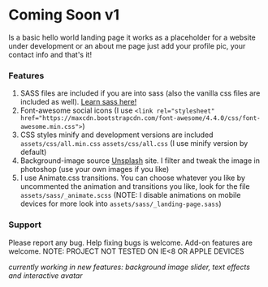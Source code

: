 # Coming Soon v1
Is a basic hello world landing page it works as a placeholder for
a website under development or an about me page just add your profile pic, your contact info and that's it!
### Features
1. SASS files are included if you are into sass (also the vanilla css files are included as well). [Learn sass here!]
2. Font-awesome social icons (I use `<link rel="stylesheet" href="https://maxcdn.bootstrapcdn.com/font-awesome/4.4.0/css/font-awesome.min.css">`)
3. CSS styles minify and development versions are included `assets/css/all.min.css` `assets/css/all.css` (I use minify version by default)
4. Background-image source [Unsplash] site. I filter and tweak the image in photoshop (use your own images if you like)
5. I use Animate.css transitions. You can choose whatever you like by uncommented the animation and transitions you like, look for the file `assets/sass/_animate.scss` (NOTE: I disable animations on mobile devices for more look into `assets/sass/_landing-page.sass`)

### Support

Please report any bug. Help fixing bugs is welcome. Add-on features are welcome.
NOTE: PROJECT NOT TESTED ON IE<8 OR APPLE DEVICES

*currently working in new features: background image slider, text effects and interactive avatar*

[learn sass here!]: "http://sass-lang.com/"
[Unsplash]: "https://unsplash.com/"

